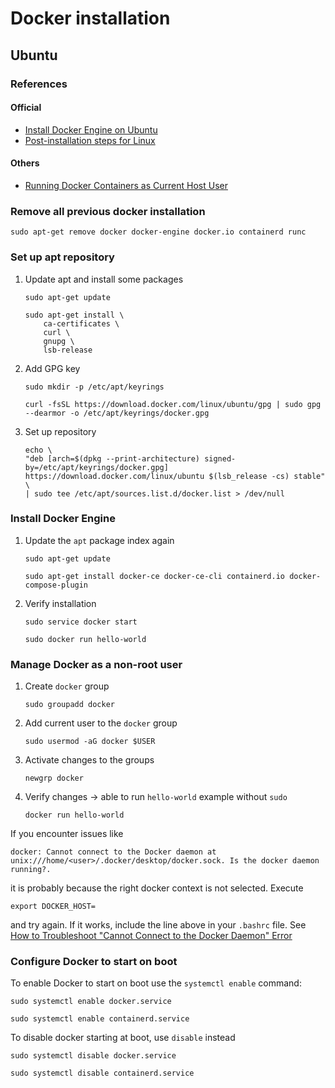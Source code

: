 # Docker installation
## Ubuntu
### References
#### Official
- [Install Docker Engine on Ubuntu](https://docs.docker.com/engine/install/ubuntu/)
- [Post-installation steps for Linux](https://docs.docker.com/engine/install/linux-postinstall/)
#### Others
- [Running Docker Containers as Current Host User](https://jtreminio.com/blog/running-docker-containers-as-current-host-user/)

### Remove all previous docker installation
```
sudo apt-get remove docker docker-engine docker.io containerd runc
```

### Set up apt repository
1. Update apt and install some packages
    ```
    sudo apt-get update
    ```
    ```
    sudo apt-get install \
        ca-certificates \
        curl \
        gnupg \
        lsb-release
    ```

2. Add GPG key

    ```
    sudo mkdir -p /etc/apt/keyrings
    ```
    ```
    curl -fsSL https://download.docker.com/linux/ubuntu/gpg | sudo gpg --dearmor -o /etc/apt/keyrings/docker.gpg
    ```

3. Set up repository
    ```
    echo \
    "deb [arch=$(dpkg --print-architecture) signed-by=/etc/apt/keyrings/docker.gpg] https://download.docker.com/linux/ubuntu $(lsb_release -cs) stable" \
    | sudo tee /etc/apt/sources.list.d/docker.list > /dev/null
    ```

### Install Docker Engine
1. Update the `apt` package index again
	```
	sudo apt-get update
	```

	```
	sudo apt-get install docker-ce docker-ce-cli containerd.io docker-compose-plugin
	```

2. Verify installation
	```
	sudo service docker start
	```

	```
	sudo docker run hello-world
	```

### Manage Docker as a non-root user
1. Create `docker` group
	```
	sudo groupadd docker
	```

2. Add current user to the `docker` group 
	```
	sudo usermod -aG docker $USER
	```

3. Activate changes to the groups
	```
	newgrp docker
	```

4. Verify changes -> able to run `hello-world` example without `sudo`
	```
	docker run hello-world
	```

If you encounter issues like
```
docker: Cannot connect to the Docker daemon at unix:///home/<user>/.docker/desktop/docker.sock. Is the docker daemon running?.
```
it is probably because the right docker context is not selected. Execute
```
export DOCKER_HOST=
```
and try again. If it works, include the line above in your `.bashrc` file. See [How to Troubleshoot "Cannot Connect to the Docker Daemon" Error](https://www.howtogeek.com/devops/how-to-troubleshoot-cannot-connect-to-the-docker-daemon-errors/)


### Configure Docker to start on boot

To enable Docker to start on boot use the `systemctl enable` command: 
```
sudo systemctl enable docker.service
```
```
sudo systemctl enable containerd.service
```

To disable docker starting at boot, use `disable` instead
```
sudo systemctl disable docker.service
```
```
sudo systemctl disable containerd.service
```
